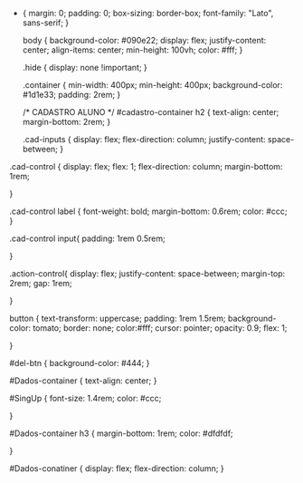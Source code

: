 * {
    margin: 0;
    padding: 0;
    box-sizing: border-box;
    font-family: "Lato", sans-serif;
  }
  
  body {
    background-color: #090e22;
    display: flex;
    justify-content: center;
    align-items: center;
    min-height: 100vh;
    color: #fff;
  }
  
  .hide {
    display: none  !important;
  }
  
  .container {
    min-width: 400px;
    min-height: 400px;
    background-color: #1d1e33;
    padding: 2rem;
  }
  
  /* CADASTRO ALUNO */
  #cadastro-container h2 {
    text-align: center;
    margin-bottom: 2rem;
  }
  
  .cad-inputs {
    display: flex;
    flex-direction: column;
    justify-content: space-between;
  }

.cad-control {
    display: flex;
    flex: 1;
    flex-direction: column;
    margin-bottom: 1rem;
    
}

.cad-control label {
    font-weight: bold;
    margin-bottom: 0.6rem;
   color: #ccc;  
}

.cad-control input{
    padding: 1rem 0.5rem;

} 

.action-control{
    display: flex;
    justify-content: space-between;
    margin-top: 2rem;
    gap: 1rem;

}

button {
    text-transform: uppercase;
    padding: 1rem 1.5rem;
    background-color: tomato;
    border: none;
    color:#fff;
    cursor: pointer;
    opacity: 0.9;
    flex: 1; 

}

#del-btn {
  background-color: #444;
}

#Dados-container {
    text-align: center;
}

#SingUp {
    font-size: 1.4rem;
    color: #ccc;

}

#Dados-container h3 {
    margin-bottom: 1rem;
    color: #dfdfdf;

}

#Dados-conatiner {
    display: flex;
    flex-direction: column;
}

